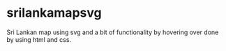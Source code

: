 # srilankamapsvg
Sri Lankan map using svg and a bit of functionality by hovering over done by using html and css.
